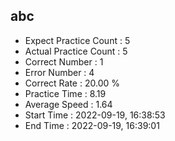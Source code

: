 
abc
------
+ Expect Practice Count : 5
+ Actual Practice Count : 5
+ Correct Number : 1
+ Error Number : 4 
+ Correct Rate : 20.00 %
+ Practice Time : 8.19
+ Average Speed : 1.64
+ Start Time : 2022-09-19, 16:38:53
+ End Time : 2022-09-19, 16:39:01
    